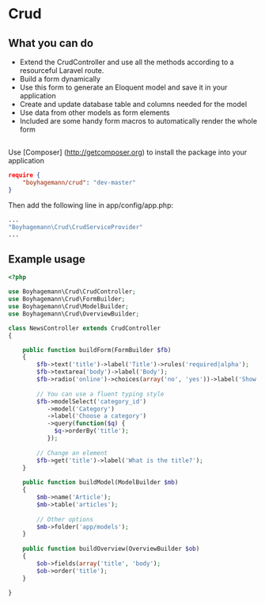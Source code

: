 Crud
====

## What you can do

* Extend the CrudController and use all the methods according to a resourceful Laravel route.
* Build a form dynamically
* Use this form to generate an Eloquent model and save it in your application
* Create and update database table and columns needed for the model
* Use data from other models as form elements
* Included are some handy form macros to automatically render the whole form


##

Use [Composer] (http://getcomposer.org) to install the package into your application
```json
require {
    "boyhagemann/crud": "dev-master"
}
```

Then add the following line in app/config/app.php:
```php
...
"Boyhagemann\Crud\CrudServiceProvider"
...
```

## Example usage

```php
<?php

use Boyhagemann\Crud\CrudController;
use Boyhagemann\Crud\FormBuilder;
use Boyhagemann\Crud\ModelBuilder;
use Boyhagemann\Crud\OverviewBuilder;

class NewsController extends CrudController
{

    public function buildForm(FormBuilder $fb)
    {
        $fb->text('title')->label('Title')->rules('required|alpha');
        $fb->textarea('body')->label('Body');
        $fb->radio('online')->choices(array('no', 'yes'))->label('Show online?');
        
        // You can use a fluent typing style
        $fb->modelSelect('category_id')
           ->model('Category')
           ->label('Choose a category')
           ->query(function($q) {
             $q->orderBy('title');
           });
           
        // Change an element
        $fb->get('title')->label('What is the title?');
    }
    
    public function buildModel(ModelBuilder $mb)
    {
        $mb->name('Article');
        $mb->table('articles');
        
        // Other options
        $mb->folder('app/models');
    }
    
    public function buildOverview(OverviewBuilder $ob)
    {
        $ob->fields(array('title', 'body');
        $ob->order('title');
    }

}
```
